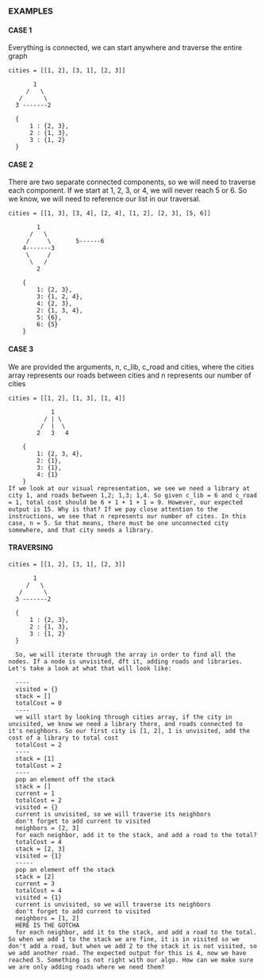 ### EXAMPLES

#### CASE 1

Everything is connected, we can start anywhere and traverse the entire graph

```
cities = [[1, 2], [3, 1], [2, 3]]

       1
     /   \
   /      \
  3 -------2

  {
      1 : {2, 3},
      2 : {1, 3},
      3 : {1, 2}
  }

```

#### CASE 2

There are two separate connected components, so we will need to traverse each component. If we start at 1, 2, 3, or 4, we will never reach 5 or 6. So we know, we will need to reference our list in our traversal.

```
cities = [[1, 3], [3, 4], [2, 4], [1, 2], [2, 3], [5, 6]]

        1
      /   \
     /     \       5------6
    4-------3
     \     /
      \   /
        2

    {
        1: {2, 3},
        3: {1, 2, 4},
        4: {2, 3},
        2: {1, 3, 4},
        5: {6},
        6: {5}
    }

```

#### CASE 3

We are provided the arguments, n, c_lib, c_road and cities, where the cities array represents our roads between cities and n represents our number of cities

```
cities = [[1, 2], [1, 3], [1, 4]]

            1
          / | \
         /  |  \
        2   3   4

    {
        1: {2, 3, 4},
        2: {1},
        3: {1},
        4: {1}
    }
If we look at our visual representation, we see we need a library at city 1, and roads between 1,2; 1,3; 1,4. So given c_lib = 6 and c_road = 1, total cost should be 6 + 1 + 1 + 1 = 9. However, our expected output is 15. Why is that? If we pay close attention to the instructions, we see that n represents our number of cites. In this case, n = 5. So that means, there must be one unconnected city somewhere, and that city needs a library.

```

#### TRAVERSING

```
cities = [[1, 2], [3, 1], [2, 3]]

       1
     /   \
   /      \
  3 -------2

  {
      1 : {2, 3},
      2 : {1, 3},
      3 : {1, 2}
  }

  So, we will iterate through the array in order to find all the nodes. If a node is unvisited, dft it, adding roads and libraries. Let's take a look at what that will look like:

  ----
  visited = {}
  stack = []
  totalCost = 0
  ----
  we will start by looking through cities array, if the city in unvisited, we know we need a library there, and roads connected to it's neighbors. So our first city is [1, 2], 1 is unvisited, add the cost of a library to total cost
  totalCost = 2
  ----
  stack = [1]
  totalCost = 2
  ----
  pop an element off the stack
  stack = []
  current = 1
  totalCost = 2
  visited = {}
  current is unvisited, so we will traverse its neighbors
  don't forget to add current to visited
  neighbors = [2, 3]
  for each neighbor, add it to the stack, and add a road to the total?
  totalCost = 4
  stack = [2, 3]
  visited = {1}
  -----
  pop an element off the stack
  stack = [2]
  current = 3
  totalCost = 4
  visited = {1}
  current is unvisited, so we will traverse its neighbors
  don't forget to add current to visited
  neighbors = [1, 2]
  HERE IS THE GOTCHA
  for each neighbor, add it to the stack, and add a road to the total. So when we add 1 to the stack we are fine, it is in visited so we don't add a road, but when we add 2 to the stack it is not visited, so we add another road. The expected output for this is 4, now we have reached 5. Something is not right with our algo. How can we make sure we are only adding roads where we need them?

```

